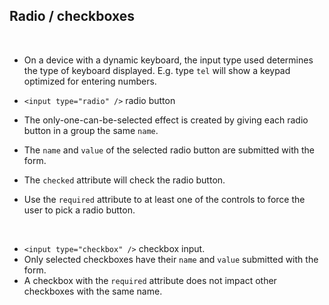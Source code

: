 ## Radio / checkboxes

<br>

- On a device with a dynamic keyboard, the input type used determines the type of keyboard displayed. E.g. type `tel` will show a keypad optimized for entering numbers.

- `<input type="radio" />` radio button
- The only-one-can-be-selected effect is created by giving each radio button in a group the same `name`.
- The `name` and `value` of the selected radio button are submitted with the form.
- The `checked` attribute will check the radio button.
- Use the `required` attribute to at least one of the controls to force the user to pick a radio button.

<br>

- `<input type="checkbox" />` checkbox input.
- Only selected checkboxes have their `name` and `value` submitted with the form.
- A checkbox with the `required` attribute does not impact other checkboxes with the same name.

<br>

<!-- ## Accessing the microphone and camera

```html
<input type="file" capture="user" accept="image/*" />
```

- The `file` input type enables uploading files via forms.
- [`accept`](https://developer.mozilla.org/en-US/docs/Web/HTML/Attributes/accept) describes which file types to allow. It takes as its value a comma-separated list of one or more file types.
- `capture` enumerated attribute: a new media file created using the user's camera or microphone.

<br>

## Additional attributes

- **`readonly`** will make a field input unavailable for editing.



`optional`

`default`

`enabled`

`disabled`

`read-write`

`valid`

`invalid`

`in-range`

`out-of-range`

`user-invalid`

`user-valid`

<br> -->
